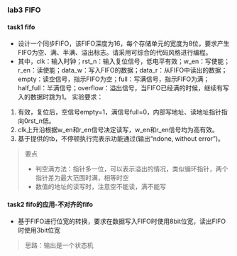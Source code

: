 ### lab3 FIFO
#### task1 fifo
+ 设计一个同步FIFO，该FIFO深度为16，每个存储单元的宽度为8位，要求产生FIFO为空、满、半满、溢出标志。请采用可综合的代码风格进行编程。
+ 其中，clk：输入时钟；rst_n：输入复位信号，低电平有效；w_en：写使能；r_en：读使能；data_w：写入FIFO的数据；data_r：从FIFO中读出的数据；empty：读空信号，指示FIFO为空；full：写满信号，指示FIFO为满；half_full：半满信号；overflow：溢出信号，当FIFO已经满的时候，继续有写入的数据时跳为1。
实验要求：
1. 有效，复位后，空信号empty=1，满信号full=0，内部写地址、读地址指针指向0rst_n低。
2. clk上升沿根据w_en和r_en信号决定读写，w_en和r_en信号均为高有效。
3. 基于提供的tb，不停顿执行完表示功能通过(输出“ndone, without error”)。
> 要点
>  + 判空满方法：指针多一位，可以表示溢出的情况，类似循环指针，两个指针差为最大范围时满，相等时空
>  + 数值的地址的读写时，注意空不能读，满不能写

#### task2 fifo的应用-不对齐的fifo
+ 基于FIFO进行位宽的转换，要求在数据写入FIFO时使用8bit位宽，读出FIFO时使用3bit位宽
> 思路：输出是一个状态机